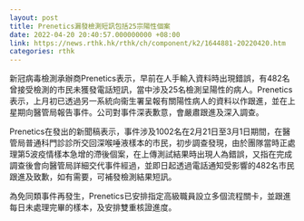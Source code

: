```yaml
---
layout: post
title: Prenetics漏發檢測短訊包括25宗陽性個案
date: 2022-04-20 20:40:57.000000000 +08:00
link: https://news.rthk.hk/rthk/ch/component/k2/1644881-20220420.htm
categories: rthk
---
```


新冠病毒檢測承辦商Prenetics表示，早前在人手輸入資料時出現錯誤，有482名曾接受檢測的市民未獲發電話短訊，當中涉及25名檢測呈陽性的病人。Prenetics表示，上月初已透過另一系統向衞生署呈報有關陽性病人的資料以作跟進，並在上星期向醫管局報告事件。公司對事件深表歉意，會嚴肅跟進及深入調查。

Prenetics在發出的新聞稿表示，事件涉及1002名在2月21日至3月1日期間，在醫管局普通科門診診所交回深喉唾液樣本的市民，初步調查發現，由於團隊當時正處理第5波疫情樣本急增的滯後個案，在上傳測試結果時出現人為錯誤，又指在完成調查後會向醫管局詳細交代事件經過，並即日起透過電話通知受影響的482名市民跟進及致歉，如有需要，可補發檢測結果短訊。

為免同類事件再發生，Prenetics已安排指定高級職員設立多個流程關卡，並跟進每日未處理完畢的樣本，及安排雙重核證進度。
